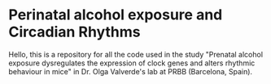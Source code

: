 # Perinatal alcohol exposure and Circadian Rhythms

Hello, this is a repository for all the code used in the study "Prenatal alcohol exposure dysregulates the expression of clock genes and alters rhythmic behaviour in mice" in Dr. Olga Valverde's lab at PRBB (Barcelona, Spain).


